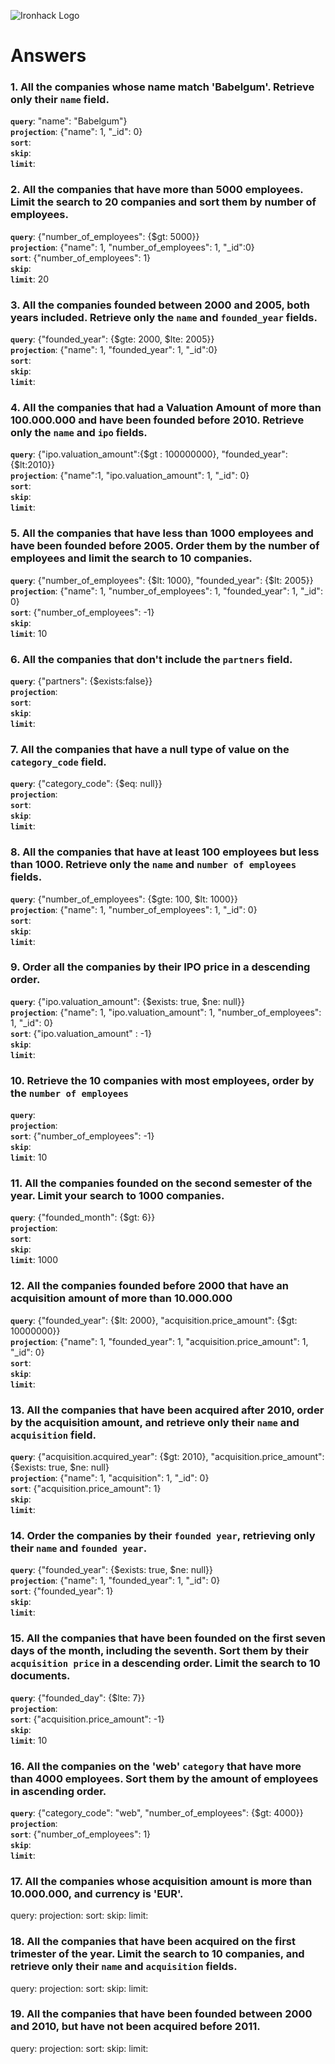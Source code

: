 ![Ironhack Logo](https://i.imgur.com/1QgrNNw.png)

# Answers

### 1. All the companies whose name match 'Babelgum'. Retrieve only their `name` field.

**`query`**: "name": "Babelgum"}  
**`projection`**: {"name": 1, "\_id": 0}  
**`sort`**:  
**`skip`**:  
**`limit`**:

### 2. All the companies that have more than 5000 employees. Limit the search to 20 companies and sort them by **number of employees**.

**`query`**: {"number_of_employees": {$gt: 5000}}  
**`projection`**: {"name": 1, "number_of_employees": 1, "\_id":0}  
**`sort`**: {"number_of_employees": 1}  
**`skip`**:  
**`limit`**: 20

### 3. All the companies founded between 2000 and 2005, both years included. Retrieve only the `name` and `founded_year` fields.

**`query`**: {"founded_year": {$gte: 2000, $lte: 2005}}  
**`projection`**: {"name": 1, "founded_year": 1, "\_id":0}  
**`sort`**:  
**`skip`**:  
**`limit`**:

### 4. All the companies that had a Valuation Amount of more than 100.000.000 and have been founded before 2010. Retrieve only the `name` and `ipo` fields.

**`query`**: {"ipo.valuation_amount":{$gt : 100000000}, "founded_year":{$lt:2010}}  
**`projection`**: {"name":1, "ipo.valuation_amount": 1, "\_id": 0}  
**`sort`**:  
**`skip`**:  
**`limit`**:

### 5. All the companies that have less than 1000 employees and have been founded before 2005. Order them by the number of employees and limit the search to 10 companies.

**`query`**: {"number_of_employees": {$lt: 1000}, "founded_year": {$lt: 2005}}  
**`projection`**: {"name": 1, "number_of_employees": 1, "founded_year": 1, "\_id": 0}  
**`sort`**: {"number_of_employees": -1}  
**`skip`**:  
**`limit`**: 10

### 6. All the companies that don't include the `partners` field.

**`query`**: {"partners": {$exists:false}}  
**`projection`**:  
**`sort`**:  
**`skip`**:  
**`limit`**:

### 7. All the companies that have a null type of value on the `category_code` field.

**`query`**: {"category_code": {$eq: null}}  
**`projection`**:  
**`sort`**:  
**`skip`**:  
**`limit`**:

### 8. All the companies that have at least 100 employees but less than 1000. Retrieve only the `name` and `number of employees` fields.

**`query`**: {"number_of_employees": {$gte: 100, $lt: 1000}}  
**`projection`**: {"name": 1, "number_of_employees": 1, "\_id": 0}  
**`sort`**:  
**`skip`**:  
**`limit`**:

### 9. Order all the companies by their IPO price in a descending order.

**`query`**: {"ipo.valuation_amount": {$exists: true, $ne: null}}  
**`projection`**: {"name": 1, "ipo.valuation_amount": 1, "number_of_employees": 1, "\_id": 0}  
**`sort`**: {"ipo.valuation_amount" : -1}  
**`skip`**:  
**`limit`**:

### 10. Retrieve the 10 companies with most employees, order by the `number of employees`

**`query`**:  
**`projection`**:  
**`sort`**: {"number_of_employees": -1}  
**`skip`**:  
**`limit`**: 10

### 11. All the companies founded on the second semester of the year. Limit your search to 1000 companies.

**`query`**: {"founded_month": {$gt: 6}}  
**`projection`**:  
**`sort`**:  
**`skip`**:  
**`limit`**: 1000

### 12. All the companies founded before 2000 that have an acquisition amount of more than 10.000.000

**`query`**: {"founded_year": {$lt: 2000}, "acquisition.price_amount": {$gt: 10000000}}  
**`projection`**: {"name": 1, "founded_year": 1, "acquisition.price_amount": 1, "\_id": 0}  
**`sort`**:  
**`skip`**:  
**`limit`**:

### 13. All the companies that have been acquired after 2010, order by the acquisition amount, and retrieve only their `name` and `acquisition` field.

**`query`**: {"acquisition.acquired_year": {$gt: 2010}, "acquisition.price_amount": {$exists: true, $ne: null}  
**`projection`**: {"name": 1, "acquisition": 1, "\_id": 0}  
**`sort`**: {"acquisition.price_amount": 1}  
**`skip`**:  
**`limit`**:

### 14. Order the companies by their `founded year`, retrieving only their `name` and `founded year`.

**`query`**: {"founded_year": {$exists: true, $ne: null}}  
**`projection`**: {"name": 1, "founded_year": 1, "\_id": 0}  
**`sort`**: {"founded_year": 1}  
**`skip`**:  
**`limit`**:

### 15. All the companies that have been founded on the first seven days of the month, including the seventh. Sort them by their `acquisition price` in a descending order. Limit the search to 10 documents.

**`query`**: {"founded_day": {$lte: 7}}  
**`projection`**:  
**`sort`**: {"acquisition.price_amount": -1}  
**`skip`**:  
**`limit`**: 10

### 16. All the companies on the 'web' `category` that have more than 4000 employees. Sort them by the amount of employees in ascending order.

**`query`**: {"category_code": "web", "number_of_employees": {$gt: 4000}}  
**`projection`**:  
**`sort`**: {"number_of_employees": 1}  
**`skip`**:  
**`limit`**:

### 17. All the companies whose acquisition amount is more than 10.000.000, and currency is 'EUR'.

query:
projection:
sort:
skip:
limit:

### 18. All the companies that have been acquired on the first trimester of the year. Limit the search to 10 companies, and retrieve only their `name` and `acquisition` fields.

query:
projection:
sort:
skip:
limit:

### 19. All the companies that have been founded between 2000 and 2010, but have not been acquired before 2011.

query:
projection:
sort:
skip:
limit:
